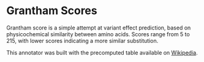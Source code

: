# Grantham Scores

Grantham score is a simple attempt at variant effect prediction, based on physicochemical similarity between amino acids. Scores range from 5 to 215, with lower scores indicating a more similar substitution. 

This annotator was built with the precomputed table available on [Wikipedia](https://en.wikipedia.org/wiki/Amino_acid_replacement#Grantham's_distance).
